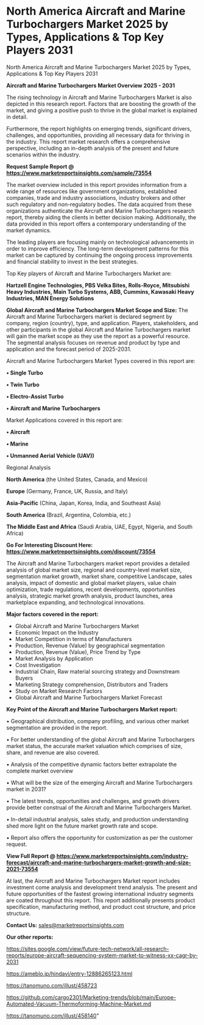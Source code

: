 # North America Aircraft and Marine Turbochargers Market 2025 by Types, Applications & Top Key Players 2031
 North America Aircraft and Marine Turbochargers Market 2025 by Types, Applications & Top Key Players 2031

<Strong> Aircraft and Marine Turbochargers Market Overview 2025 - 2031</strong>

The rising technology in Aircraft and Marine Turbochargers Market is also depicted in this research report. Factors that are boosting the growth of the market, and giving a positive push to thrive in the global market is explained in detail.

Furthermore, the report highlights on emerging trends, significant drivers, challenges, and opportunities, providing all necessary data for thriving in the industry. This report market research offers a comprehensive perspective, including an in-depth analysis of the present and future scenarios within the industry.

<strong>Request Sample Report @ <a href=https://www.marketreportsinsights.com/sample/73554>https://www.marketreportsinsights.com/sample/73554</a></strong>

The market overview included in this report provides information from a wide range of resources like government organizations, established companies, trade and industry associations, industry brokers and other such regulatory and non-regulatory bodies. The data acquired from these organizations authenticate the Aircraft and Marine Turbochargers research report, thereby aiding the clients in better decision making. Additionally, the data provided in this report offers a contemporary understanding of the market dynamics.

The leading players are focusing mainly on technological advancements in order to improve efficiency. The long-term development patterns for this market can be captured by continuing the ongoing process improvements and financial stability to invest in the best strategies.

Top Key players of Aircraft and Marine Turbochargers Market are:

<strong>Hartzell Engine Technologies, PBS Velka Bites, Rolls-Royce, Mitsubishi Heavy Industries, Main Turbo Systems, ABB, Cummins, Kawasaki Heavy Industries, MAN Energy Solutions</strong>

<strong><b>Global Aircraft and Marine Turbochargers Market Scope and Size:</b></strong>
The Aircraft and Marine Turbochargers market is declared segment by company, region (country), type, and application. Players, stakeholders, and other participants in the global Aircraft and Marine Turbochargers market will gain the market scope as they use the report as a powerful resource. The segmental analysis focuses on revenue and product by type and application and the forecast period of 2025-2031.

Aircraft and Marine Turbochargers Market Types covered in this report are:

<strong>• Single Turbo

• Twin Turbo

• Electro-Assist Turbo

• Aircraft and Marine Turbochargers</strong>

Market Applications covered in this report are:

<strong>• Aircraft

• Marine

• Unmanned Aerial Vehicle (UAV))</strong> 

Regional Analysis

<strong>North America</strong> (the United States, Canada, and Mexico)

<strong>Europe</strong> (Germany, France, UK, Russia, and Italy)

<strong>Asia-Pacific</strong> (China, Japan, Korea, India, and Southeast Asia)

<strong>South America</strong> (Brazil, Argentina, Colombia, etc.)

<strong>The Middle East and Africa</strong> (Saudi Arabia, UAE, Egypt, Nigeria, and South Africa)

<strong>Go For Interesting Discount Here: <a href=https://www.marketreportsinsights.com/discount/73554>https://www.marketreportsinsights.com/discount/73554</a></strong>

The Aircraft and Marine Turbochargers market report provides a detailed analysis of global market size, regional and country-level market size, segmentation market growth, market share, competitive Landscape, sales analysis, impact of domestic and global market players, value chain optimization, trade regulations, recent developments, opportunities analysis, strategic market growth analysis, product launches, area marketplace expanding, and technological innovations.

<strong><b>Major factors covered in the report:</b></strong>
<ul>
  <li>Global Aircraft and Marine Turbochargers Market </li>
  <li>Economic Impact on the Industry</li>
  <li>Market Competition in terms of Manufacturers</li>
  <li>Production, Revenue (Value) by geographical segmentation</li>
  <li>Production, Revenue (Value), Price Trend by Type</li>
  <li>Market Analysis by Application</li>
  <li>Cost Investigation</li>
  <li>Industrial Chain, Raw material sourcing strategy and Downstream Buyers</li>
  <li>Marketing Strategy comprehension, Distributors and Traders</li>
  <li>Study on Market Research Factors</li>
  <li>Global Aircraft and Marine Turbochargers Market Forecast</li>
</ul>

<strong><b>Key Point of the Aircraft and Marine Turbochargers Market report:</b></strong>

• Geographical distribution, company profiling, and various other market segmentation are provided in the report.

• For better understanding of the global Aircraft and Marine Turbochargers market status, the accurate market valuation which comprises of size, share, and revenue are also covered.

• Analysis of the competitive dynamic factors better extrapolate the complete market overview

• What will be the size of the emerging Aircraft and Marine Turbochargers market in 2031?

• The latest trends, opportunities and challenges, and growth drivers provide better construal of the Aircraft and Marine Turbochargers Market.

• In-detail industrial analysis, sales study, and production understanding shed more light on the future market growth rate and scope.

• Report also offers the opportunity for customization as per the customer request.

<strong><b>View Full Report @ <a href=https://www.marketreportsinsights.com/industry-forecast/aircraft-and-marine-turbochargers-market-growth-and-size-2021-73554>https://www.marketreportsinsights.com/industry-forecast/aircraft-and-marine-turbochargers-market-growth-and-size-2021-73554</a></b></strong>


At last, the Aircraft and Marine Turbochargers Market report includes investment come analysis and development trend analysis. The present and future opportunities of the fastest growing international industry segments are coated throughout this report. This report additionally presents product specification, manufacturing method, and product cost structure, and price structure.

<strong>Contact Us:</strong>
sales@marketreportsinsights.com

<strong>Our other reports:</strong>

<a href=https://sites.google.com/view/future-tech-network/all-research-reports/europe-aircraft-sequencing-system-market-to-witness-xx-cagr-by-2031>https://sites.google.com/view/future-tech-network/all-research-reports/europe-aircraft-sequencing-system-market-to-witness-xx-cagr-by-2031</a>

<a href=https://ameblo.jp/hindavi/entry-12886265123.html>https://ameblo.jp/hindavi/entry-12886265123.html</a>

<a href=https://tanomuno.com/illust/458723>https://tanomuno.com/illust/458723</a>

<a href=https://github.com/cargo2301/Marketing-trends/blob/main/Europe-Automated-Vacuum-Thermoforming-Machine-Market.md>https://github.com/cargo2301/Marketing-trends/blob/main/Europe-Automated-Vacuum-Thermoforming-Machine-Market.md</a>

<a href=https://tanomuno.com/illust/458140>https://tanomuno.com/illust/458140</a>"
